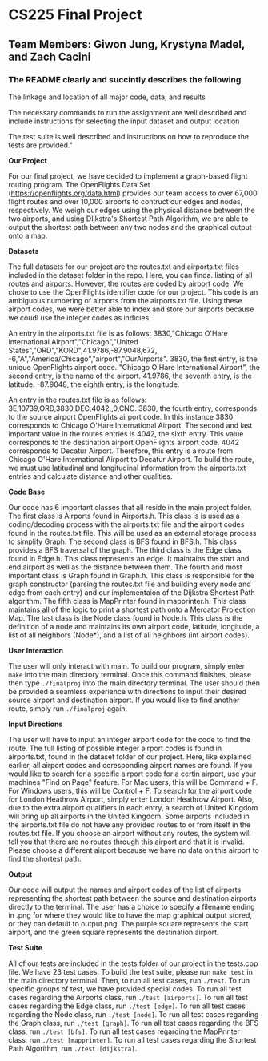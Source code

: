 # CS225 Final Project 

## Team Members: Giwon Jung, Krystyna Madel, and Zach Cacini

### The README clearly and succintly describes the following

The linkage and location of all major code, data, and results

The necessary commands to run the assignment are well described and include instructions for selecting the input dataset and output location

The test suite is well described and instructions on how to reproduce the tests are provided."

**Our Project**

For our final project, we have decided to implement a graph-based flight routing program. The OpenFlights Data Set (https://openflights.org/data.html) provides our team access to over 67,000 flight routes and over 10,000 airports to contruct our edges and nodes, respectively. We weigh our edges using the physical distance between the two airports, and using DIjkstra's Shortest Path Algorithm, we are able to output the shortest path between any two nodes and the graphical output onto a map. 

**Datasets**

The full datasets for our project are the routes.txt and airports.txt files included in the dataset folder in the repo. Here, you can finda. listing of all routes and airports. However, the routes are coded by airport code. We chose to use the OpenFlights identifier code for our project. This code is an ambiguous numbering of airports from the airports.txt file. Using these airport codes, we were better able to index and store our airports because we coudl use the integer codes as indicies. 

An entry in the airports.txt file is as follows: 3830,"Chicago O'Hare International Airport","Chicago","United States","ORD","KORD",41.9786,-87.9048,672, -6,"A","America/Chicago","airport","OurAirports". 3830, the first entry, is the unique OpenFlights airport code. "Chicago O'Hare International Airport", the second entry, is the name of the airport. 41.9786, the seventh entry, is the latitude. -87.9048, the eighth entry, is the longitude. 

An entry in the routes.txt file is as follows: 3E,10739,ORD,3830,DEC,4042,,0,CNC. 3830, the fourth entry, corresponds to the source airport OpenFlights airport code. In this instance 3830 corresponds to Chicago O'Hare International Airport. The second and last important value in the routes entries is 4042, the sixth entry. This value corresponds to the destination airport OpenFlights airport code. 4042 corresponds to Decatur Airport. Therefore, this entry is a route from Chicago O'Hare International Airport to Decatur Airport. To build the route, we must use latitudinal and longitudinal information from the airports.txt entries and calculate distance and other qualities.

**Code Base**

Our code has 6 important classes that all reside in the main project folder. The first class is Airports found in Airports.h. This class is is used as a coding/decoding process with the airports.txt file and the airport codes found in the routes.txt file. This will be used as an external storage process to simplify Graph. The second class is BFS found in BFS.h. This class provides a BFS traversal of the graph. The third class is the Edge class found in Edge.h. This class represents an edge. It maintains the start and end airport as well as the distance between them. The fourth and most important class is Graph found in Graph.h. This class is responsible for the graph constructor (parsing the routes.txt file and building every node and edge from each entry) and our implementaion of the Dijkstra Shortest Path algorithm. The fifth class is MapPrinter found in mapprinter.h. This class maintains all of the logic to print a shortest path onto a Mercator Projection Map. The last class is the Node class found in Node.h. This class is the definition of a node and maintains its own airport code, latitude, longitude, a list of all neighbors (Node*), and a list of all neighbors (int airport codes). 

**User Interaction** 

The user will only interact with main. To build our program, simply enter `make` into the main directory terminal. Once this command finishes, please then type `./finalproj` into the main directory terminal. The user should then be provided a seamless experience with directions to input their desired source airport and destination airport. If you would like to find another route, simply run `./finalproj` again.

**Input Directions** 

The user will have to input an integer airport code for the code to find the route. The full listing of possible integer airport codes is found in airports.txt, found in the dataset folder of our project. Here, like explained earlier, all airport codes and coresponding airport names are found. If you would like to search for a specific airport code for a certin airport, use your machines "Find on Page" feature. For Mac users, this will be Command + F. For Windows users, this will be Control + F. To search for the airport code for London Heathrow Airport, simply enter London Heathrow Airport. Also, due to the extra airport qualifiers in each entry, a search of United Kingdom will bring up all airports in the United Kingdom. Some airports included in the airports.txt file do not have any provided routes to or from itself in the routes.txt file. If you choose an airport without any routes, the system will tell you that there are no routes through this airport and that it is invalid. Please choose a different airport because we have no data on this airport to find the shortest path.

**Output**

Our code will output the names and airport codes of the list of airports representing the shortest path between the source and destination airports directly to the terminal. The user has a choice to specify a filename ending in .png for where they would like to have the map graphical output stored, or they can default to output.png. The purple square represents the start airport, and the green square represents the destination airport.

**Test Suite**

All of our tests are included in the tests folder of our project in the tests.cpp file. We have 23 test cases. To build the test suite, please run `make test` in the main directory terminal. Then, to run all test cases, run `./test`. To run specific groups of test, we have provided special codes. To run all test cases regarding the Airports class, run `./test [airports]`. To run all test cases regarding the Edge class, run `./test [edge]`. To run all test cases regarding the Node class, run `./test [node]`. To run all test cases regarding the Graph class, run `./test [graph]`. To run all test cases regarding the BFS class, run `./test [bfs]`. To run all test cases regarding the MapPrinter class, run `./test [mapprinter]`. To run all test cases regarding the Shortest Path Algorithm, run `./test [dijkstra]`.
